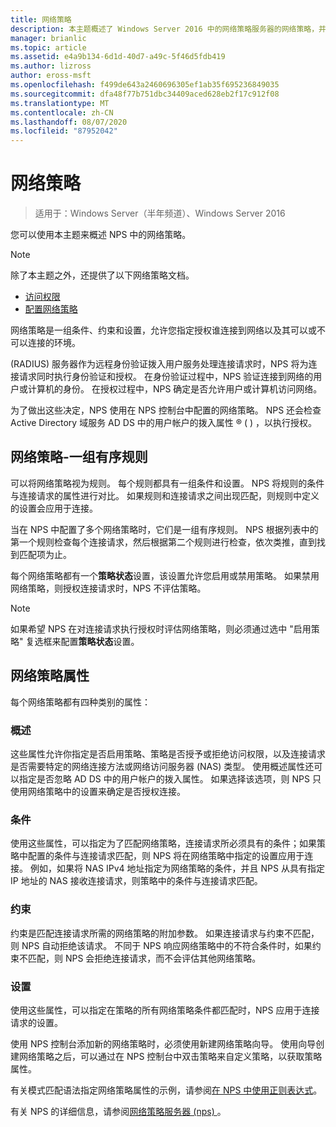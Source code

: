 ```yaml
---
title: 网络策略
description: 本主题概述了 Windows Server 2016 中的网络策略服务器的网络策略，并包括指向有关 NPS 的其他指南的链接。
manager: brianlic
ms.topic: article
ms.assetid: e4a9b134-6d1d-40d7-a49c-5f46d5fdb419
ms.author: lizross
author: eross-msft
ms.openlocfilehash: f499de643a2460696305ef1ab35f695236849035
ms.sourcegitcommit: dfa48f77b751dbc34409aced628eb2f17c912f08
ms.translationtype: MT
ms.contentlocale: zh-CN
ms.lasthandoff: 08/07/2020
ms.locfileid: "87952042"
---
```

# <a name="network-policies"></a>网络策略

>适用于：Windows Server（半年频道）、Windows Server 2016

您可以使用本主题来概述 NPS 中的网络策略。

>[!NOTE]
>除了本主题之外，还提供了以下网络策略文档。
> - [访问权限](nps-np-access.md)
> - [配置网络策略](nps-np-configure.md)

网络策略是一组条件、约束和设置，允许您指定授权谁连接到网络以及其可以或不可以连接的环境。

 (RADIUS) 服务器作为远程身份验证拨入用户服务处理连接请求时，NPS 将为连接请求同时执行身份验证和授权。 在身份验证过程中，NPS 验证连接到网络的用户或计算机的身份。 在授权过程中，NPS 确定是否允许用户或计算机访问网络。

为了做出这些决定，NPS 使用在 NPS 控制台中配置的网络策略。 NPS 还会检查 Active Directory 域服务 AD DS 中的用户帐户的拨入属性 &reg; \( \) ，以执行授权。

## <a name="network-policies---an-ordered-set-of-rules"></a>网络策略-一组有序规则

可以将网络策略视为规则。 每个规则都具有一组条件和设置。 NPS 将规则的条件与连接请求的属性进行对比。 如果规则和连接请求之间出现匹配，则规则中定义的设置会应用于连接。

当在 NPS 中配置了多个网络策略时，它们是一组有序规则。 NPS 根据列表中的第一个规则检查每个连接请求，然后根据第二个规则进行检查，依次类推，直到找到匹配项为止。

每个网络策略都有一个**策略状态**设置，该设置允许您启用或禁用策略。 如果禁用网络策略，则授权连接请求时，NPS 不评估策略。

>[!NOTE]
>如果希望 NPS 在对连接请求执行授权时评估网络策略，则必须通过选中 "启用策略" 复选框来配置**策略状态**设置。

## <a name="network-policy-properties"></a>网络策略属性

每个网络策略都有四种类别的属性：

### <a name="overview"></a>概述

 这些属性允许你指定是否启用策略、策略是否授予或拒绝访问权限，以及连接请求是否需要特定的网络连接方法或网络访问服务器 (NAS) 类型。 使用概述属性还可以指定是否忽略 AD DS 中的用户帐户的拨入属性。 如果选择该选项，则 NPS 只使用网络策略中的设置来确定是否授权连接。


### <a name="conditions"></a>条件

 使用这些属性，可以指定为了匹配网络策略，连接请求所必须具有的条件；如果策略中配置的条件与连接请求匹配，则 NPS 将在网络策略中指定的设置应用于连接。 例如，如果将 NAS IPv4 地址指定为网络策略的条件，并且 NPS 从具有指定 IP 地址的 NAS 接收连接请求，则策略中的条件与连接请求匹配。


### <a name="constraints"></a>约束

 约束是匹配连接请求所需的网络策略的附加参数。 如果连接请求与约束不匹配，则 NPS 自动拒绝该请求。 不同于 NPS 响应网络策略中的不符合条件时，如果约束不匹配，则 NPS 会拒绝连接请求，而不会评估其他网络策略。

### <a name="settings"></a>设置

 使用这些属性，可以指定在策略的所有网络策略条件都匹配时，NPS 应用于连接请求的设置。

使用 NPS 控制台添加新的网络策略时，必须使用新建网络策略向导。 使用向导创建网络策略之后，可以通过在 NPS 控制台中双击策略来自定义策略，以获取策略属性。

有关模式匹配语法指定网络策略属性的示例，请参阅[在 NPS 中使用正则表达式](nps-crp-reg-expressions.md)。

有关 NPS 的详细信息，请参阅[网络策略服务器 (nps) ](nps-top.md)。
